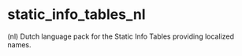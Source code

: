 # static_info_tables_nl
(nl) Dutch language pack for the Static Info Tables providing localized names. 
